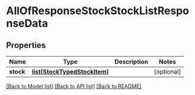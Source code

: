 # AllOfResponseStockStockListResponseData

## Properties
Name | Type | Description | Notes
------------ | ------------- | ------------- | -------------
**stock** | [**list[StockTypedStockItem]**](StockTypedStockItem.md) |  | [optional] 

[[Back to Model list]](../README.md#documentation-for-models) [[Back to API list]](../README.md#documentation-for-api-endpoints) [[Back to README]](../README.md)


